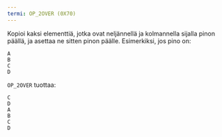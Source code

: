 ```yaml
---
termi: OP_2OVER (0X70)
---
```


Kopioi kaksi elementtiä, jotka ovat neljännellä ja kolmannella sijalla pinon päällä, ja asettaa ne sitten pinon päälle. Esimerkiksi, jos pino on:

```text
A
B
C
D
```

`OP_2OVER` tuottaa:

```text
C
D
A
B
C
D
```